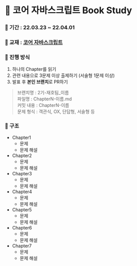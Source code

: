 # 📖 코어 자바스크립트 Book Study

### 📅 기간 : 22.03.23 ~ 22.04.01

### 📔 교재 : [코어 자바스크립트](http://www.yes24.com/Product/Goods/78586788)

### 📌 진행 방식
1. 하나의 Chapter를 읽기
2. 관련 내용으로 3문제 이상 출제하기 (서술형 1문제 이상)
4. 발표 후 **본인 브랜치**로 PR하기

>브랜치명 : 2기-재호팀_이름   
>파일명 : ChapterN-이름.md   
>커밋 내용 : ChapterN-이름   
>문제 형식 : 객관식, OX, 단답형, 서술형 등

### 📂 구조
- Chapter1
   - 문제
   - 문제 해설
- Chapter2
   - 문제
   - 문제 해설
- Chapter3
   - 문제
   - 문제 해설
- Chapter4
   - 문제
   - 문제 해설
- Chapter5
   - 문제
   - 문제 해설
- Chapter6
   - 문제
   - 문제 해설
- Chapter7
   - 문제
   - 문제 해설
